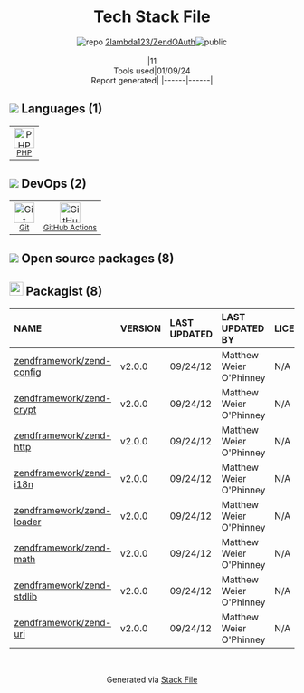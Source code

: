 <!--
&lt;--- Readme.md Snippet without images Start ---&gt;
## Tech Stack
2lambda123/ZendOAuth is built on the following main stack:

- [PHP](http://www.php.net/) – Languages
- [GitHub Actions](https://github.com/features/actions) – Continuous Integration

Full tech stack [here](/techstack.md)

&lt;--- Readme.md Snippet without images End ---&gt;

&lt;--- Readme.md Snippet with images Start ---&gt;
## Tech Stack
2lambda123/ZendOAuth is built on the following main stack:

- <img width='25' height='25' src='https://img.stackshare.io/service/991/hwUcGZ41_400x400.jpg' alt='PHP'/> [PHP](http://www.php.net/) – Languages
- <img width='25' height='25' src='https://img.stackshare.io/service/11563/actions.png' alt='GitHub Actions'/> [GitHub Actions](https://github.com/features/actions) – Continuous Integration

Full tech stack [here](/techstack.md)

&lt;--- Readme.md Snippet with images End ---&gt;
-->
<div align="center">

# Tech Stack File
![](https://img.stackshare.io/repo.svg "repo") [2lambda123/ZendOAuth](https://github.com/2lambda123/ZendOAuth)![](https://img.stackshare.io/public_badge.svg "public")
<br/><br/>
|11<br/>Tools used|01/09/24 <br/>Report generated|
|------|------|
</div>

## <img src='https://img.stackshare.io/languages.svg'/> Languages (1)
<table><tr>
  <td align='center'>
  <img width='36' height='36' src='https://img.stackshare.io/service/991/hwUcGZ41_400x400.jpg' alt='PHP'>
  <br>
  <sub><a href="http://www.php.net/">PHP</a></sub>
  <br>
  <sub></sub>
</td>

</tr>
</table>

## <img src='https://img.stackshare.io/devops.svg'/> DevOps (2)
<table><tr>
  <td align='center'>
  <img width='36' height='36' src='https://img.stackshare.io/service/1046/git.png' alt='Git'>
  <br>
  <sub><a href="http://git-scm.com/">Git</a></sub>
  <br>
  <sub></sub>
</td>

<td align='center'>
  <img width='36' height='36' src='https://img.stackshare.io/service/11563/actions.png' alt='GitHub Actions'>
  <br>
  <sub><a href="https://github.com/features/actions">GitHub Actions</a></sub>
  <br>
  <sub></sub>
</td>

</tr>
</table>


## <img src='https://img.stackshare.io/group.svg' /> Open source packages (8)</h2>

## <img width='24' height='24' src='https://img.stackshare.io/package_manager/1778/default_90cb8b66e85ae5b95928b10bb076ab6a27c7e151.png'/> Packagist (8)

|NAME|VERSION|LAST UPDATED|LAST UPDATED BY|LICENSE|VULNERABILITIES|
|:------|:------|:------|:------|:------|:------|
|[zendframework/zend-config](https://packagist.org/zendframework/zend-config)|v2.0.0|09/24/12|Matthew Weier O'Phinney |N/A|N/A|
|[zendframework/zend-crypt](https://packagist.org/zendframework/zend-crypt)|v2.0.0|09/24/12|Matthew Weier O'Phinney |N/A|N/A|
|[zendframework/zend-http](https://packagist.org/zendframework/zend-http)|v2.0.0|09/24/12|Matthew Weier O'Phinney |N/A|N/A|
|[zendframework/zend-i18n](https://packagist.org/zendframework/zend-i18n)|v2.0.0|09/24/12|Matthew Weier O'Phinney |N/A|N/A|
|[zendframework/zend-loader](https://packagist.org/zendframework/zend-loader)|v2.0.0|09/24/12|Matthew Weier O'Phinney |N/A|N/A|
|[zendframework/zend-math](https://packagist.org/zendframework/zend-math)|v2.0.0|09/24/12|Matthew Weier O'Phinney |N/A|N/A|
|[zendframework/zend-stdlib](https://packagist.org/zendframework/zend-stdlib)|v2.0.0|09/24/12|Matthew Weier O'Phinney |N/A|N/A|
|[zendframework/zend-uri](https://packagist.org/zendframework/zend-uri)|v2.0.0|09/24/12|Matthew Weier O'Phinney |N/A|N/A|

<br/>
<div align='center'>

Generated via [Stack File](https://github.com/marketplace/stack-file)
